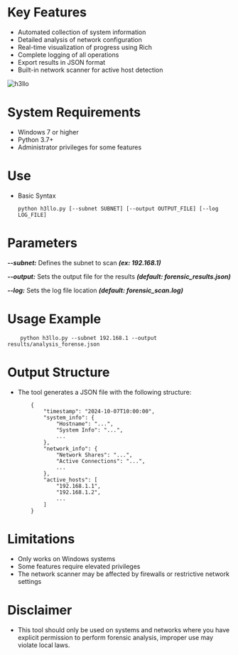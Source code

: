 # Key Features

- Automated collection of system information
- Detailed analysis of network configuration
- Real-time visualization of progress using Rich
- Complete logging of all operations
- Export results in JSON format
- Built-in network scanner for active host detection
  
![h3llo](https://github.com/user-attachments/assets/f2078cb5-8604-4920-ad7e-8428d76f0038)

# System Requirements

- Windows 7 or higher
- Python 3.7+
- Administrator privileges for some features

# Use

- Basic Syntax

      python h3llo.py [--subnet SUBNET] [--output OUTPUT_FILE] [--log LOG_FILE]

# Parameters

***--subnet:*** Defines the subnet to scan ***(ex: 192.168.1)***

***--output:*** Sets the output file for the results ***(default: forensic_results.json)***

***--log:*** Sets the log file location ***(default: forensic_scan.log)***

# Usage Example

        python h3llo.py --subnet 192.168.1 --output results/analysis_forense.json

# Output Structure

- The tool generates a JSON file with the following structure: 

          {
              "timestamp": "2024-10-07T10:00:00",
              "system_info": {
                  "Hostname": "...",
                  "System Info": "...",
                  ...
              },
              "network_info": {
                  "Network Shares": "...",
                  "Active Connections": "...",
                  ...
              },
              "active_hosts": [
                  "192.168.1.1",
                  "192.168.1.2",
                  ...
              ]
          }

# Limitations

- Only works on Windows systems
- Some features require elevated privileges
- The network scanner may be affected by firewalls or restrictive network settings

# Disclaimer

- This tool should only be used on systems and networks where you have explicit permission to perform forensic analysis, improper use may violate local laws.

